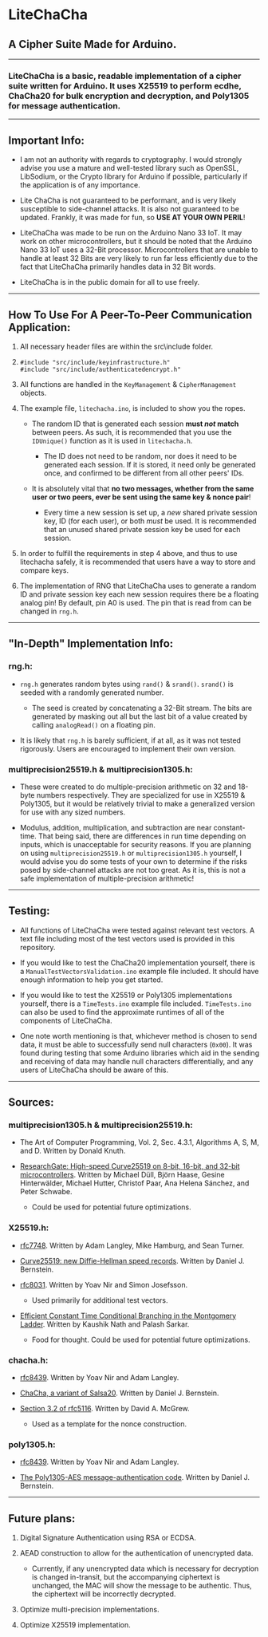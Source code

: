 # LiteChaCha

## A Cipher Suite Made for Arduino.

---

### LiteChaCha is a basic, readable implementation of a cipher suite written for Arduino. It uses X25519 to perform ecdhe, ChaCha20 for bulk encryption and decryption, and Poly1305 for message authentication.

---

## Important Info:

  * I am not an authority with regards to cryptography. I would strongly advise you use a mature and well-tested library such as OpenSSL, LibSodium, or the Crypto library for Arduino if possible, particularly if the application is of any importance.

  * Lite ChaCha is not guaranteed to be performant, and is very likely susceptible to side-channel attacks. It is also not guaranteed to be updated. Frankly, it was made for fun, so **USE AT YOUR OWN PERIL**!

  * LiteChaCha was made to be run on the Arduino Nano 33 IoT. It may work on other microcontrollers, but it should be noted that the Arduino Nano 33 IoT uses a 32-Bit processor. Microcontrollers that are unable to handle at least 32 Bits are very likely to run far less efficiently due to the fact that LiteChaCha primarily handles data in 32 Bit words.

  * LiteChaCha is in the public domain for all to use freely.

---

## How To Use For A Peer-To-Peer Communication Application:

1. All necessary header files are within the src\include folder.

2. ```
   #include "src/include/keyinfrastructure.h"
   #include "src/include/authenticatedencrypt.h"
   ```

3. All functions are handled in the `KeyManagement` & `CipherManagement` objects.

4. The example file, `litechacha.ino`, is included to show you the ropes.

   * The random ID that is generated each session **must *not* match** between peers. As such, it is recommended that you use the `IDUnique()` function as it is used in `litechacha.h`.

     * The ID does not need to be random, nor does it need to be generated each session. If it is stored, it need only be generated once, and confirmed to be different from all other peers' IDs.

   * It is absolutely vital that **no two messages, whether from the same user or two peers, ever be sent using the same key & nonce pair**!

     * Every time a new session is set up, a *new* shared private session key, ID (for each user), or both *must* be used. It is recommended that an unused shared private session key be used for each session.

5. In order to fulfill the requirements in step 4 above, and thus to use litechacha safely, it is recommended that users have a way to store and compare keys.

6. The implementation of RNG that LiteChaCha uses to generate a random ID and private session key each new session requires there be a floating analog pin! By default, pin A0 is used. The pin that is read from can be changed in `rng.h`.

---

## "In-Depth" Implementation Info:

### rng.h:

* `rng.h` generates random bytes using `rand()` & `srand()`. `srand()` is seeded with a randomly generated number.

  * The seed is created by concatenating a 32-Bit stream. The bits are generated by masking out all but the last bit of a value created by calling `analogRead()` on a floating pin.

* It is likely that `rng.h` is barely sufficient, if at all, as it was not tested rigorously. Users are encouraged to implement their own version.

### multiprecision25519.h & multiprecision1305.h:

* These were created to do multiple-precision arithmetic on 32 and 18-byte numbers respectively. They are specialized for use in X25519 & Poly1305, but it would be relatively trivial to make a generalized version for use with any sized numbers.

* Modulus, addition, multiplication, and subtraction are near constant-time. That being said, there are differences in run time depending on inputs, which is unacceptable for security reasons. If you are planning on using `multiprecision25519.h` or `multiprecision1305.h` yourself, I would advise you do some tests of your own to determine if the risks posed by side-channel attacks are not too great. As it is, this is not a safe implementation of multiple-precision arithmetic!

---

## Testing:

* All functions of LiteChaCha were tested against relevant test vectors. A text file including most of the test vectors used is provided in this repository.

* If you would like to test the ChaCha20 implementation yourself, there is a `ManualTestVectorsValidation.ino` example file included. It should have enough information to help you get started.

* If you would like to test the X25519 or Poly1305 implementations yourself, there is a `TimeTests.ino` example file included. `TimeTests.ino` can also be used to find the approximate runtimes of all of the components of LiteChaCha.

* One note worth mentioning is that, whichever method is chosen to send data, it must be able to successfully send null characters (`0x00`). It was found during testing that some Arduino libraries which aid in the sending and receiving of data may handle null characters differentially, and any users of LiteChaCha should be aware of this.

---

## Sources:

### multiprecision1305.h & multiprecision25519.h:

* The Art of Computer Programming, Vol. 2, Sec. 4.3.1, Algorithms A, S, M, and D. Written by Donald Knuth.

* [ResearchGate: High-speed Curve25519 on 8-bit, 16-bit, and 32-bit microcontrollers](https://www.researchgate.net/publication/277940984_High-speed_Curve25519_on_8-bit_16-bit_and_32-bit_microcontrollers). Written by Michael Düll, Björn Haase, Gesine Hinterwälder, Michael Hutter, Christof Paar, Ana Helena Sánchez, and Peter Schwabe.

  * Could be used for potential future optimizations.

### X25519.h:

* [rfc7748](https://datatracker.ietf.org/doc/html/rfc7748). Written by Adam Langley, Mike Hamburg, and Sean Turner.

* [Curve25519: new Diffie-Hellman speed records](https://cr.yp.to/ecdh/curve25519-20060209.pdf). Written by Daniel J. Bernstein.

* [rfc8031](https://datatracker.ietf.org/doc/html/rfc8031). Written by Yoav Nir and Simon Josefsson.

  * Used primarily for additional test vectors.

* [Efficient Constant Time Conditional Branching in the Montgomery Ladder](https://eprint.iacr.org/eprint-bin/getfile.pl?entry=2019/1410&version=20191205:080951&file=1410.pdf). Written by Kaushik Nath and Palash Sarkar.

  * Food for thought. Could be used for potential future optimizations.

### chacha.h:

* [rfc8439](https://datatracker.ietf.org/doc/html/rfc8439). Written by Yoav Nir and Adam Langley.

* [ChaCha, a variant of Salsa20](https://cr.yp.to/chacha/chacha-20080128.pdf). Written by Daniel J. Bernstein.

* [Section 3.2 of rfc5116](https://datatracker.ietf.org/doc/html/rfc5116#section-3.2). Written by David A. McGrew.

  * Used as a template for the nonce construction.

### poly1305.h:

* [rfc8439](https://datatracker.ietf.org/doc/html/rfc8439). Written by Yoav Nir and Adam Langley.

* [The Poly1305-AES message-authentication code](https://cr.yp.to/mac/poly1305-20050329.pdf). Written by Daniel J. Bernstein.

---

## Future plans:

1. Digital Signature Authentication using RSA or ECDSA.

2. AEAD construction to allow for the authentication of unencrypted data.

   * Currently, if any unencrypted data which is necessary for decryption is changed in-transit, but the accompanying ciphertext is unchanged, the MAC will show the message to be authentic. Thus, the ciphertext will be incorrectly decrypted.

3. Optimize multi-precision implementations.

4. Optimize X25519 implementation.
